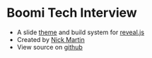 # Boomi Tech Interview
- A slide [theme](https://github.com/julie-ng/tidy-revealjs) and build system for [reveal.js](https://github.com/hakimel/reveal.js)
- Created by [Nick Martin](https://github.com/nmartin84/)
- View source on [github](https://github.com/boomi-garden/boomi-garden.github.io)